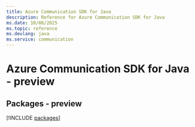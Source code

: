 ```yaml
---
title: Azure Communication SDK for Java
description: Reference for Azure Communication SDK for Java
ms.date: 10/08/2025
ms.topic: reference
ms.devlang: java
ms.service: communication
---
```

# Azure Communication SDK for Java - preview
## Packages - preview
[!INCLUDE [packages](communication-index.md)]